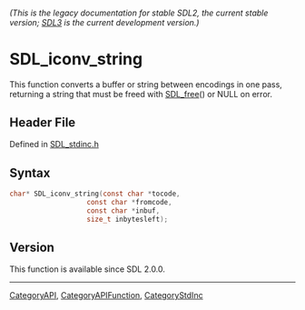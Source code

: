 ###### (This is the legacy documentation for stable SDL2, the current stable version; [SDL3](https://wiki.libsdl.org/SDL3/) is the current development version.)
# SDL_iconv_string

This function converts a buffer or string between encodings in one pass, returning a string that must be freed with [SDL_free](SDL_free)() or NULL on error.

## Header File

Defined in [SDL_stdinc.h](https://github.com/libsdl-org/SDL/blob/SDL2/include/SDL_stdinc.h)

## Syntax

```c
char* SDL_iconv_string(const char *tocode,
                   const char *fromcode,
                   const char *inbuf,
                   size_t inbytesleft);
```

## Version

This function is available since SDL 2.0.0.

----
[CategoryAPI](CategoryAPI), [CategoryAPIFunction](CategoryAPIFunction), [CategoryStdInc](CategoryStdInc)

